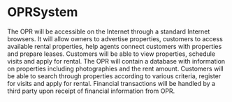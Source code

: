 OPRSystem
=========

The OPR will be accessible on the Internet through a standard Internet browsers. It will allow owners to advertise properties, customers to access available rental properties, help agents connect customers with properties and prepare leases. Customers will be able to view properties, schedule visits and apply for rental. The OPR will contain a database with information on properties including photographies and the rent amount. Customers will be able to search through properties according to various criteria, register for visits and apply for rental. Financial transactions will be handled by a third party upon receipt of financial information from OPR.
